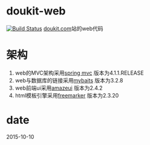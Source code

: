 # doukit-web
[![Build Status](https://travis-ci.org/doukit/doukit-web.svg)](https://travis-ci.org/doukit/doukit-web)
[doukit.com](http://www.doukit.com)站的web代码

# 架构
1. web的MVC架构采用[spring mvc](http://spring.io/) 版本为4.1.1.RELEASE
2. web与数据库的链接采用[mybaits](https://github.com/mybatis/mybatis-3) 版本为3.2.8
3. web前端ui采用[amazeui](http://amazeui.org/) 版本为2.4.2
4. html模板引擎采用[freemarker](http://freemarker.org/) 版本为2.3.20

# date
2015-10-10

